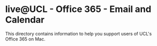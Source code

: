 # live@UCL - Office 365 - Email and Calendar
This directory contains information to help you support users of UCL's Office 365 on Mac.
